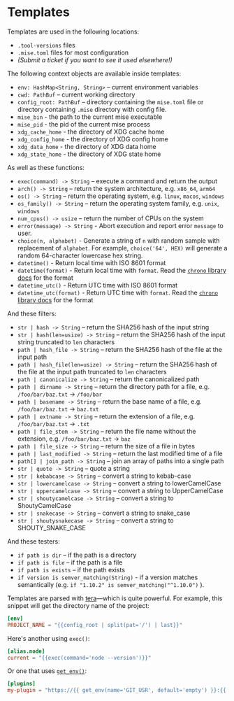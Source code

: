# Templates

Templates are used in the following locations:

- `.tool-versions` files
- `.mise.toml` files for most configuration
- _(Submit a ticket if you want to see it used elsewhere!)_

The following context objects are available inside templates:

- `env: HashMap<String, String>` – current environment variables
- `cwd: PathBuf` – current working directory
- `config_root: PathBuf` – directory containing the `mise.toml` file or directory containing
  `.mise` directory with config file.
- `mise_bin` - the path to the current mise executable
- `mise_pid` - the pid of the current mise process
- `xdg_cache_home` - the directory of XDG cache home
- `xdg_config_home` - the directory of XDG config home
- `xdg_data_home` - the directory of XDG data home
- `xdg_state_home` - the directory of XDG state home

As well as these functions:

- `exec(command) -> String` – execute a command and return the output
- `arch() -> String` – return the system architecture, e.g. `x86_64`, `arm64`
- `os() -> String` – return the operating system, e.g. `linux`, `macos`, `windows`
- `os_family() -> String` – return the operating system family, e.g. `unix`, `windows`
- `num_cpus() -> usize` – return the number of CPUs on the system
- `error(message) -> String` - Abort execution and report error `message` to user.
- `choice(n, alphabet)` - Generate a string of `n` with random sample with replacement 
  of `alphabet`. For example, `choice('64', HEX)` will generate a random
  64-character lowercase hex string.
- `datetime()` - Return local time with ISO 8601 format
- `datetime(format)` - Return local time with `format`. Read the 
  [`chrono` library docs](https://docs.rs/chrono/latest/chrono/format/strftime/index.html)
  for the format
- `datetime_utc()` - Return UTC time with ISO 8601 format
- `datetime_utc(format)` - Return UTC time with `format`. Read the
  [`chrono` library docs](https://docs.rs/chrono/latest/chrono/format/strftime/index.html)
  for the format

And these filters:

- `str | hash -> String` – return the SHA256 hash of the input string
- `str | hash(len=usize) -> String` – return the SHA256 hash of the input string truncated to `len`
  characters
- `path | hash_file -> String` – return the SHA256 hash of the file at the input path
- `path | hash_file(len=usize) -> String` – return the SHA256 hash of the file at the input path
  truncated to `len` characters
- `path | canonicalize -> String` – return the canonicalized path
- `path | dirname -> String` – return the directory path for a file, e.g. `/foo/bar/baz.txt` ->
  `/foo/bar`
- `path | basename -> String` – return the base name of a file, e.g. `/foo/bar/baz.txt` -> `baz.txt`
- `path | extname -> String` – return the extension of a file, e.g. `/foo/bar/baz.txt` -> `.txt`
- `path | file_stem -> String` – return the file name without the extension, e.g.
  `/foo/bar/baz.txt` -> `baz`
- `path | file_size -> String` – return the size of a file in bytes
- `path | last_modified -> String` – return the last modified time of a file
- `path[] | join_path -> String` – join an array of paths into a single path
- `str | quote -> String` – quote a string
- `str | kebabcase -> String` – convert a string to kebab-case
- `str | lowercamelcase -> String` – convert a string to lowerCamelCase
- `str | uppercamelcase -> String` – convert a string to UpperCamelCase
- `str | shoutycamelcase -> String` – convert a string to ShoutyCamelCase
- `str | snakecase -> String` – convert a string to snake_case
- `str | shoutysnakecase -> String` – convert a string to SHOUTY_SNAKE_CASE

And these testers:

- `if path is dir` – if the path is a directory
- `if path is file` – if the path is a file
- `if path is exists` – if the path exists
- `if version is semver_matching(String)` - if a version matches semantically (e.g. `if "1.10.2" is semver_matching("^1.10.0")` ).

Templates are parsed with [tera](https://keats.github.io/tera/docs/)—which is quite powerful. For
example, this snippet will get the directory name of the project:

```toml
[env]
PROJECT_NAME = "{{config_root | split(pat='/') | last}}"
```

Here's another using `exec()`:

```toml
[alias.node]
current = "{{exec(command='node --version')}}"
```

Or one that uses [`get_env()`](https://keats.github.io/tera/docs/#get-env):

```toml
[plugins]
my-plugin = "https://{{ get_env(name='GIT_USR', default='empty') }}:{{ get_env(name='GIT_PWD', default='empty') }}@github.com/foo/my-plugin.git"
```
